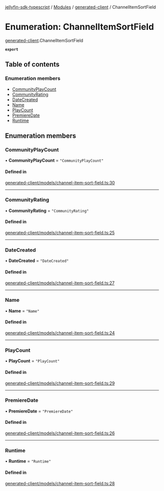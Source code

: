 [jellyfin-sdk-typescript](../README.md) / [Modules](../modules.md) / [generated-client](../modules/generated_client.md) / ChannelItemSortField

# Enumeration: ChannelItemSortField

[generated-client](../modules/generated_client.md).ChannelItemSortField

**`export`**

## Table of contents

### Enumeration members

- [CommunityPlayCount](generated_client.ChannelItemSortField.md#communityplaycount)
- [CommunityRating](generated_client.ChannelItemSortField.md#communityrating)
- [DateCreated](generated_client.ChannelItemSortField.md#datecreated)
- [Name](generated_client.ChannelItemSortField.md#name)
- [PlayCount](generated_client.ChannelItemSortField.md#playcount)
- [PremiereDate](generated_client.ChannelItemSortField.md#premieredate)
- [Runtime](generated_client.ChannelItemSortField.md#runtime)

## Enumeration members

### CommunityPlayCount

• **CommunityPlayCount** = `"CommunityPlayCount"`

#### Defined in

[generated-client/models/channel-item-sort-field.ts:30](https://github.com/thornbill/jellyfin-sdk-typescript/blob/b0f5501/src/generated-client/models/channel-item-sort-field.ts#L30)

___

### CommunityRating

• **CommunityRating** = `"CommunityRating"`

#### Defined in

[generated-client/models/channel-item-sort-field.ts:25](https://github.com/thornbill/jellyfin-sdk-typescript/blob/b0f5501/src/generated-client/models/channel-item-sort-field.ts#L25)

___

### DateCreated

• **DateCreated** = `"DateCreated"`

#### Defined in

[generated-client/models/channel-item-sort-field.ts:27](https://github.com/thornbill/jellyfin-sdk-typescript/blob/b0f5501/src/generated-client/models/channel-item-sort-field.ts#L27)

___

### Name

• **Name** = `"Name"`

#### Defined in

[generated-client/models/channel-item-sort-field.ts:24](https://github.com/thornbill/jellyfin-sdk-typescript/blob/b0f5501/src/generated-client/models/channel-item-sort-field.ts#L24)

___

### PlayCount

• **PlayCount** = `"PlayCount"`

#### Defined in

[generated-client/models/channel-item-sort-field.ts:29](https://github.com/thornbill/jellyfin-sdk-typescript/blob/b0f5501/src/generated-client/models/channel-item-sort-field.ts#L29)

___

### PremiereDate

• **PremiereDate** = `"PremiereDate"`

#### Defined in

[generated-client/models/channel-item-sort-field.ts:26](https://github.com/thornbill/jellyfin-sdk-typescript/blob/b0f5501/src/generated-client/models/channel-item-sort-field.ts#L26)

___

### Runtime

• **Runtime** = `"Runtime"`

#### Defined in

[generated-client/models/channel-item-sort-field.ts:28](https://github.com/thornbill/jellyfin-sdk-typescript/blob/b0f5501/src/generated-client/models/channel-item-sort-field.ts#L28)
